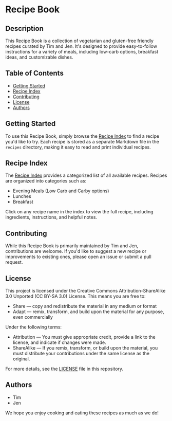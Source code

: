 # Recipe Book

## Description
This Recipe Book is a collection of vegetarian and gluten-free friendly recipes curated by Tim and Jen. It's designed to provide easy-to-follow instructions for a variety of meals, including low-carb options, breakfast ideas, and customizable dishes.

## Table of Contents
- [Getting Started](#getting-started)
- [Recipe Index](#recipe-index)
- [Contributing](#contributing)
- [License](#license)
- [Authors](#authors)

## Getting Started
To use this Recipe Book, simply browse the [Recipe Index](recipes/index.md) to find a recipe you'd like to try. Each recipe is stored as a separate Markdown file in the `recipes` directory, making it easy to read and print individual recipes.

## Recipe Index
The [Recipe Index](recipes/index.md) provides a categorized list of all available recipes. Recipes are organized into categories such as:
- Evening Meals (Low Carb and Carby options)
- Lunches
- Breakfast

Click on any recipe name in the index to view the full recipe, including ingredients, instructions, and helpful notes.

## Contributing
While this Recipe Book is primarily maintained by Tim and Jen, contributions are welcome. If you'd like to suggest a new recipe or improvements to existing ones, please open an issue or submit a pull request.

## License
This project is licensed under the Creative Commons Attribution-ShareAlike 3.0 Unported (CC BY-SA 3.0) License. This means you are free to:
- Share — copy and redistribute the material in any medium or format
- Adapt — remix, transform, and build upon the material for any purpose, even commercially

Under the following terms:
- Attribution — You must give appropriate credit, provide a link to the license, and indicate if changes were made.
- ShareAlike — If you remix, transform, or build upon the material, you must distribute your contributions under the same license as the original.

For more details, see the [LICENSE](LICENSE) file in this repository.

## Authors
- Tim
- Jen

We hope you enjoy cooking and eating these recipes as much as we do!
